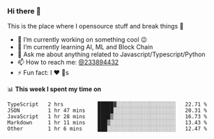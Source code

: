 ### Hi there 👋

<!--
**a233894432/a233894432** is a ✨ _special_ ✨ repository because its `README.md` (this file) appears on your GitHub profile.

Here are some ideas to get you started:

- 🔭 I’m currently working on ...
- 🌱 I’m currently learning ...
- 👯 I’m looking to collaborate on ...
- 🤔 I’m looking for help with ...
- 💬 Ask me about ...
- 📫 How to reach me: ...
- 😄 Pronouns: ...
- ⚡ Fun fact: ...
-->
 
 
This is the place where I opensource stuff and break things :rofl:

- 🔭 I’m currently working on something cool :wink:
- 🌱 I’m currently learning AI, ML and Block Chain
- 💬 Ask me about anything related to Javascript/Typescript/Python
- 📫 How to reach me: [@233894432](https://twitter.com/233894432)
- ⚡ Fun fact: I :heart: :dog:s

📊 **This week I spent my time on**
<!--START_SECTION:waka-->

```text
TypeScript   2 hrs           █████▓░░░░░░░░░░░░░░░░░░░   22.71 %
JSON         1 hr 47 mins    █████░░░░░░░░░░░░░░░░░░░░   20.31 %
JavaScript   1 hr 28 mins    ████▒░░░░░░░░░░░░░░░░░░░░   16.73 %
Markdown     1 hr 11 mins    ███▒░░░░░░░░░░░░░░░░░░░░░   13.43 %
Other        1 hr 6 mins     ███░░░░░░░░░░░░░░░░░░░░░░   12.47 %
```

<!--END_SECTION:waka-->
